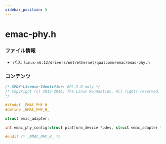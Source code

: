 ```yaml
---
sidebar_position: 5
---
```

# emac-phy.h

### ファイル情報

- パス: `linux-v6.12/drivers/net/ethernet/qualcomm/emac/emac-phy.h`

### コンテンツ

```h
/* SPDX-License-Identifier: GPL-2.0-only */
/* Copyright (c) 2015-2016, The Linux Foundation. All rights reserved.
*/

#ifndef _EMAC_PHY_H_
#define _EMAC_PHY_H_

struct emac_adapter;

int emac_phy_config(struct platform_device *pdev, struct emac_adapter *adpt);

#endif /* _EMAC_PHY_H_ */

```
